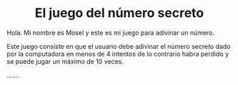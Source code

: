 <h1 align="center"> El juego del número secreto </h1>

Hola. Mi nombre es Mosel y este es mi juego para adivinar un número. 

Este juego consiste en que el usuario debe adivinar el número secreto dado por la computadora
en menos de 4 intentos de lo contrario habra perdido y se puede jugar un máximo de 
10 veces. 

.......
